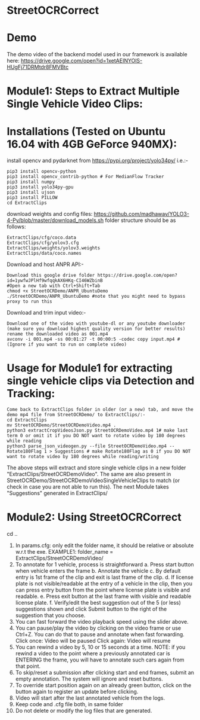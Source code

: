 # StreetOCRCorrect

# Demo
The demo video of the backend model used in our framework is available here: https://drive.google.com/open?id=1xetAEINYOlS-HUgFj71DRMtdr8FMVBtc


# Module1: Steps to Extract Multiple Single Vehicle Video Clips:

# Installations (Tested on Ubuntu 16.04 with 4GB GeForce 940MX):
install opencv and pydarknet from https://pypi.org/project/yolo34py/ i.e.:-
```
pip3 install opencv-python
pip3 install opencv_contrib-python # For MedianFlow Tracker
pip3 install numpy
pip3 install yolo34py-gpu
pip3 install ujson
pip3 install PILLOW
cd ExtractClips
```

download weights and config files: https://github.com/madhawav/YOLO3-4-Py/blob/master/download_models.sh
folder structure should be as follows:
```
ExtractClips/cfg/coco.data
ExtractClips/cfg/yolov3.cfg
ExtractClips/weights/yolov3.weights
ExtractClips/data/coco.names
```

Download and host ANPR API:-
```
Download this google drive folder https://drive.google.com/open?id=1ywfwJPlHf9wfqqkAX6HKq-CI46WZbinB
#Open a new tab with Ctrl+Shift+Tab
chmod +x StreetOCRDemo/ANPR_UbuntuDemo
./StreetOCRDemo/ANPR_UbuntuDemo #note that you might need to bypass proxy to run this
```
Download and trim input video:-
```
Download one of the video with youtube-dl or any youtube downloader (make sure you download highest quality version for better results)
rename the downloaded video as 001.mp4
avconv -i 001.mp4 -ss 00:01:27 -t 00:00:5 -codec copy input.mp4 # (Ignore if you want to run on complete video) 
```

# Usage for Module1 for extracting single vehicle clips via Detection and Tracking:
```
Come back to ExtractClips folder in older (or a new) tab, and move the demo mp4 file from StreetOCRDemo/ to ExtractClips/:-
cd ExtractClips
mv StreetOCRDemo/StreetOCRDemoVideo.mp4 .
python3 extractCropVideosJson.py StreetOCRDemoVideo.mp4 1# make last term 0 or omit it if you DO NOT want to rotate video by 180 degrees while reading
python3 parse_json_videogen.py --file StreetOCRDemoVideo.mp4 --Rotate180Flag 1 > Suggestions # make Rotate180Flag as 0 if you DO NOT want to rotate video by 180 degrees while reading/writing
```
The above steps will extract and store single vehicle clips in a new folder "ExtractClips/StreetOCRDemoVideo". The same are also present in StreetOCRDemo/StreetOCRDemoVideoSingleVehicleClips to match (or check in case you are not able to run this).
The next Module takes "Suggestions" generated in ExtractClips/

# Module2: Using StreetOCRCorrect
cd ..
1. In params.cfg: only edit the folder name, it should be relative or absolute w.r.t the exe.
	 EXAMPLE1: folder_name = ExtractClips/StreetOCRDemoVideo/
2. To annotate for 1 vehicle, process is straightforward
	a. Press start button when vehicle enters the frame
	b. Annotate the vehicle
	c. By default entry is 1st frame of the clip and exit is last frame of the clip.
	d. If license plate is not visible/readable at the entry of a vehicle in the clip, then you can press entry
	button from the point where license plate is visible and readable.
	e. Press exit button at the last frame with visible and readable license plate.
	f. Verify/edit the best suggestion out of the 5 (or less) suggestions shown and click Submit button to the 
	right of the suggestion that you choose.
3. You can fast forward the video playback speed using the slider above.
4. You can pause/play the video by clicking on the video frame or use Ctrl+Z. You can do that to pause and annotate when fast forwarding. 
	Click once: Video will be paused
	Click again: Video will resume
5. You can rewind a video by 5, 10 or 15 seconds at a time.
	NOTE: if you rewind a video to the point where a previously 
	annotated car is ENTERING the frame, you will have to
	annotate such cars again from that point.
6. To skip/reset a submission after clicking start and end frames, submit an empty annotation. The system will ignore and reset buttons.
7. To override start position again on an already green button, click on the button again to register an update before clicking.
8. Video will start after the last annotated vehicle from the logs.
9. Keep code and .cfg file both, in same folder
10. Do not delete or modify the log files that are generated.
